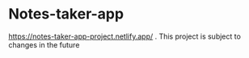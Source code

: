 # Notes-taker-app
https://notes-taker-app-project.netlify.app/ . This project is subject to changes in the future
